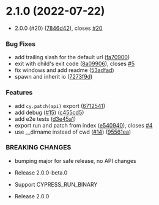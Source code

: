 # 2.1.0 (2022-07-22)


* 2.0.0 (#20) ([7846d42](https://github.com/sorry-cypress/cy2-azure/commit/7846d42a2010398f41861fb0f6bf3f92be2b6999)), closes [#20](https://github.com/sorry-cypress/cy2-azure/issues/20)


### Bug Fixes

* add trailing slash for the default url ([fa70900](https://github.com/sorry-cypress/cy2-azure/commit/fa70900e50667c475614e6fe6105189f1f27bbe5))
* exit with child's exit code ([8a09906](https://github.com/sorry-cypress/cy2-azure/commit/8a0990603d22d8cbad833b8efe68dd93a1437cac)), closes [#5](https://github.com/sorry-cypress/cy2-azure/issues/5)
* fix windows and add readme ([53adfad](https://github.com/sorry-cypress/cy2-azure/commit/53adfad6fbc73902a34320966d53e2799e94b430))
* spawn and inherit io ([7273f9d](https://github.com/sorry-cypress/cy2-azure/commit/7273f9d97c81848aa5f87725b18486be15221b4e))


### Features

* add `cy.patch(api)` export ([6712541](https://github.com/sorry-cypress/cy2-azure/commit/6712541fb8e44580ec5f80d8758fbbaecbe29c11))
* add debug ([#15](https://github.com/sorry-cypress/cy2-azure/issues/15)) ([c455cd5](https://github.com/sorry-cypress/cy2-azure/commit/c455cd531f8ee3c255e81efae9de91a4065a6d40))
* add e2e tests ([d3e45a1](https://github.com/sorry-cypress/cy2-azure/commit/d3e45a16ea5b6afdf2252fb456157a2e1386a4fd))
* export run and patch from index ([e540940](https://github.com/sorry-cypress/cy2-azure/commit/e5409406073064b7e00e50e19aff5a0662bf8324)), closes [#4](https://github.com/sorry-cypress/cy2-azure/issues/4)
* use __dirname instead of cwd ([#14](https://github.com/sorry-cypress/cy2-azure/issues/14)) ([95561ea](https://github.com/sorry-cypress/cy2-azure/commit/95561ea14362260be0dd6627f1697c3d86007d4d))


### BREAKING CHANGES

* bumping major for safe release, no API changes

* Release 2.0.0-beta.0

* Support CYPRESS_RUN_BINARY

* Release 2.0.0


